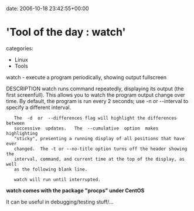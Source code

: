 


date: 2006-10-18 23:42:55+00:00


# 'Tool of the day : watch'

categories:
- Linux
- Tools


watch - execute a program periodically, showing output fullscreen

DESCRIPTION
       watch runs  command  repeatedly,  displaying  its  output  (the  first
       screenfull).   This allows you to watch the program output change over
       time.  By default, the program is run  every  2  seconds;  use  -n  or
       --interval to specify a different interval.

       The  -d  or  --differences flag will highlight the differences between
       successive  updates.   The  --cumulative  option  makes   highlighting
       "sticky", presenting a running display of all positions that have ever
       changed.  The -t or --no-title option turns off the header showing the
       interval, command, and current time at the top of the display, as well
       as the following blank line.

       watch will run until interrupted.


**watch comes with the package "procps" under CentOS**

It can be useful in debugging/testing stuff/...
